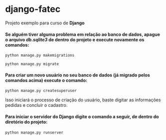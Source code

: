 # django-fatec
Projeto exemplo para curso de **Django**


#### Se alguém tiver alguma problema em relação ao banco de dados, apague o arquivo *db.sqlite3* de dentro do projeto e execute novamente os comandos:

`python manage.py makemigrations`

`python manage.py migrate`

#### Para criar um novo usuário no seu banco de dados (já migrado pelos comandos acima) execute o comando:

`python manage.py createsuperuser`

Isso iniciará o processo de criação do usuário, baste digitar as informações pedidas e concluir o cadastro.

#### Para iniciar o servidor do **Django** digite o comando a seguir, de dentro do diretório do projeto:

`python manage.py runserver`
